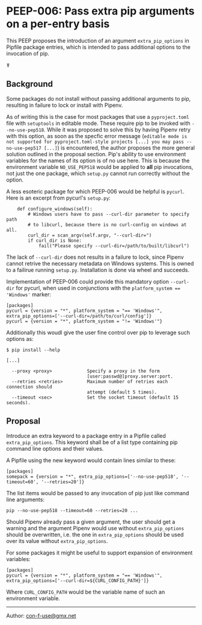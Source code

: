 # PEEP-006: Pass extra pip arguments on a per-entry basis

This PEEP proposes the introduction of an argument `extra_pip_options` in Pipfile
package entries, which is intended to pass additional options to the invocation of pip.

☤

## Background

Some packages do not install without passing additional arguments to pip,
resulting in failure to lock or install with Pipenv.

As of writing this is the case for most packages that use a `pyproject.toml`
file with `setuptools` in editable mode.
These require pip to be invoked with `--no-use-pep518`.
While it was proposed to solve this by having Pipenv retry with this option,
as soon as the specfic error message (`editable mode is not supported for pyproject.toml-style projects [...] you may pass --no-use-pep517 [...]`) is encountered,
the author proposes the more general solution outlined in the proposal section.
Pip's ability to use environment variables for the names of its option is of no use here.
This is because the environment variable `NO_USE_PEP518` would be applied to **all** pip invocations,
not just the one package, which `setup.py` cannot run correctly without the option.

A less esoteric package for which PEEP-006 would be helpful is `pycurl`.
Here is an excerpt from pycurl's `setup.py`:

```
    def configure_windows(self):
        # Windows users have to pass --curl-dir parameter to specify path
        # to libcurl, because there is no curl-config on windows at all.
        curl_dir = scan_argv(self.argv, "--curl-dir=")
        if curl_dir is None:
            fail("Please specify --curl-dir=/path/to/built/libcurl")
```

The lack of `--curl-dir` does not results in a failure to lock,
since Pipenv cannot retrive the necessary metadata on Windows systems.
This is owned to a failirue running `setup.py`.
Installation is done via wheel and succeeds.

Implementation of PEEP-006 could provide this mandatory option `--curl-dir`
for pycurl, when used in conjunctions with the `platform_system == 'Windows'` marker:

```
[packages]
pycurl = {version = "*", platform_system = "== 'Windows'", extra_pip_options=['--curl-dir=/path/to/curl/config']}
pycurl = {version = "*", platform_system = "!= 'Windows'"}
```

Additionally this woudl give the user fine control over pip to leverage such
options as:

```
$ pip install --help

[...]

  --proxy <proxy>             Specify a proxy in the form
                              [user:passwd@]proxy.server:port.
  --retries <retries>         Maximum number of retries each connection should
                              attempt (default 5 times).
  --timeout <sec>             Set the socket timeout (default 15 seconds).
```

## Proposal

Introduce an extra keyword to a package entry in a Pipfile called `extra_pip_options`.
This keyword shall be of a list type containing pip command line options and their values.

A Pipfile using the new keyword would contain lines similar to these:

```
[packages]
somepack = {version = "*", extra_pip_options=['--no-use-pep518', '--timeout=60', '--retries=20']}
```

The list items would be passed to any invocation of pip just like command
line arguments:

`pip --no-use-pep518 --timeout=60 --retries=20 ...`

Should Pipenv already pass a given argument, the user should get a warning
and the argument Pipenv would use without `extra_pip_options` should be overwritten,
i.e. the one in `extra_pip_options` should be used over its value without `extra_pip_options`.

For some packages it might be useful to support expansion of environment variables:

```
[packages]
pycurl = {version = "*", platform_system = "== 'Windows'", extra_pip_options=['--curl-dir=${CURL_CONFIG_PATH}']}
```

Where `CURL_CONFIG_PATH` would be the variable name of such an environment variable.

----

Author: <con-f-use@gmx.net>

